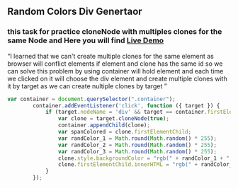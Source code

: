 ## Random Colors Div Genertaor 

### this task for practice cloneNode with multiples clones for the same Node and Here you will find [Live Demo](https://zenab12.github.io/ITI/javascript/D05/cloneNode_Colors)

<q>I learned that we can't create multiple clones for the same element as browser will conflict elements if element and clone has the same id so we can solve this problem by using container will hold element and each time we clicked on it will choose the div element and create multiple clones with it by target as we can create nultiple clones by target </q>


```js
var container = document.querySelector(".container");
        container.addEventListener('click', function ({ target }) {
            if (target.nodeName = 'div' && target == container.firstElementChild) {
                var clone = target.cloneNode(true);
                container.appendChild(clone);
                var spanColored = clone.firstElementChild; 
                var randColor_1 = Math.round(Math.random() * 255);
                var randColor_2 = Math.round(Math.random() * 255);
                var randColor_3 = Math.round(Math.random() * 255);
                clone.style.backgroundColor = "rgb(" + randColor_1 + "," + randColor_2 + "," + randColor_3 + ")";
                clone.firstElementChild.innerHTML = "rgb(" + randColor_1 + "," + randColor_2 + "," + randColor_3 + ")";
            }
        });

```
